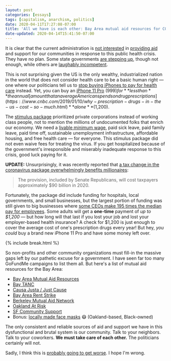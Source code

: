 ```yaml
---
layout: post
categories: [essays]
tags: [capitalism, anarchism, politics]
date: 2020-04-11T17:27:08-07:00
title: 'All we have is each other: Bay Area mutual aid resources for COVID-19'
date-updated: 2020-04-14T15:41:50-07:00
---
```


It is clear that the current administration is [not interested](https://talkingpointsmemo.com/live-blog/trump-white-house-coronavirus-briefing-unemployment-claims-6-6-million) in [providing aid](https://www.usatoday.com/story/news/politics/2020/04/02/coronavirus-trump-said-force-gm-build-ventilators-he-hasnt/5100856002/) and support for our communities in response to this public health crisis. They have no plan. Some state governments [are stepping up](https://www.nytimes.com/2020/03/20/us/coronavirus-california-stay-at-home-order.html), though not enough, while others are [laughably incompetent](https://www.usatoday.com/story/travel/destinations/2020/03/19/spring-break-beaches-florida-look-packed-despite-coronavirus-spread/2873248001/).

<!--excerpt-->

This is not surprising given the US is the only wealthy, industrialized nation in the world that does not consider health care to be a basic human right &mdash; one where our politicians tell us to [stop buying iPhones to pay for health care](https://www.theverge.com/2017/3/7/14841736/chaffetz-says-americans-must-pick-between-iphones-and-healthcare) instead. Yet, you can buy an [iPhone 11 Pro](https://www.apple.com/shop/buy-iphone/iphone-11-pro) ($999) for **less than** the annual [amount that an average American spends on drug prescriptions](https://www.cnbc.com/2019/01/10/why-prescription-drugs-in-the-us-cost-so-much.html) **alone** ($1,200).

The [stimulus package](https://www.vox.com/2020/3/27/21196202/house-passes-2-trillion-coronavirus-stimulus-package) prioritized private corporations instead of working class people, not to mention the millions of undocumented folks that enrich our economy. We need a [livable minimum wage](https://livingwage.mit.edu/articles/53-the-federal-minimum-wage-hasn-t-increased-in-a-decade-but-the-prices-of-everything-else-has), paid sick leave, paid family leave, paid time off, sustainable unemployment infrastructure, affordable housing, and free health care &mdash; for everyone. This stimulus package did not even waive fees for treating the virus. If you get hospitalized because of the government's irresponsible and miserably inadequate response to this crisis, good luck paying for it.

**UPDATE:** Unsurprisingly, it was recently reported that [a tax change in the coronavirus package overwhelmingly benefits millionaires](https://www.washingtonpost.com/business/2020/04/14/coronavirus-law-congress-tax-change/):
> The provision, included by Senate Republicans, will cost taxpayers approximately $90 billion in 2020.

Fortunately, the package did include funding for hospitals, local governments, and small businesses, but the largest portion of funding was still given to big businesses where [some CEOs make 195 times the median pay for employees](https://www.dallasnews.com/business/2019/05/02/how-does-ceo-pay-at-the-world-s-largest-airline-compare-to-employees-pay/). Some adults will get a **one-time** payment of _up to $1,200_ &mdash; but how long will that last if you lost your job and lost your employer-based health insurance? A check for $1,200 is just enough to cover the average cost of one's prescription drugs every year! But hey, _you could_ buy a brand new iPhone 11 Pro and have some money left over.

{% include break.html %}

So non-profits and other community organizations must fill-in the massive gaps left by our pathetic excuse for a government. I have seen far too many GoFundMe campaigns to list them all. But here's a list of mutual aid resources for the Bay Area:

- [Bay Area Mutual Aid Resources](https://bayareamutualaid.org/wiki/Bay_Area_Mutual_Aid_Resources)
- [Bay TANC](https://baytanc.com)
- [Causa Justa / Just Cause](https://cjjc.org)
- [Bay Area Rent Strike](https://bayarearentstrike.org)
- [Berkeley Mutual Aid Network](https://www.berkeleymutualaid.org)
- [Oakland At Risk](https://www.oaklandatrisk.com)
- [SF Community Support](https://www.sfcommunitysupport.org)
- Bonus: [locally made face masks](https://www.candidartaccessories.com/store/c36/FACE_MASKS.html) 😷 (Oakland-based, Black-owned)

The only consistent and reliable sources of aid and support we have in this dysfunctional and brutal system is our community. Talk to your neighbors. Talk to your coworkers. **We must take care of each other.** The politicians certainly will not.

Sadly, I think this is [probably going to get worse](https://www.vox.com/2020/4/10/21215494/coronavirus-plans-social-distancing-economy-recession-depression-unemployment). I hope I'm wrong.
